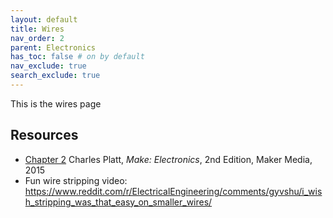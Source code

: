 ```yaml
---
layout: default
title: Wires
nav_order: 2
parent: Electronics
has_toc: false # on by default
nav_exclude: true
search_exclude: true
---
```

This is the wires page

## Resources
- [Chapter 2](https://learning.oreilly.com/library/view/make-electronics-2nd/9781680450255/ch02.html#SECTION_TWO) Charles Platt, *Make: Electronics*, 2nd Edition, Maker Media, 2015 
- Fun wire stripping video: https://www.reddit.com/r/ElectricalEngineering/comments/gyvshu/i_wish_stripping_was_that_easy_on_smaller_wires/